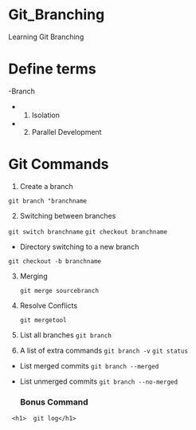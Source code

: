 # Git_Branching

Learning Git Branching

# Define terms

-Branch

- 1. Isolation
- 2. Parallel Development

# Git Commands

1. Create a branch

`git branch "branchname`

2. Switching between branches

`git switch branchname`
`git checkout branchname`

- Directory switching to a new branch

`git checkout -b branchname`

3. Merging

   `git merge sourcebranch`

4. Resolve Conflicts

   `git mergetool`

5. List all branches
   `git branch`

6. A list of extra commands
   `git branch -v`
   `git status`

- List merged commits
  `git branch --merged`

- List unmerged commits
  `git branch --no-merged`

  ### Bonus Command

```code
 <h1>  git log</h1>

```
